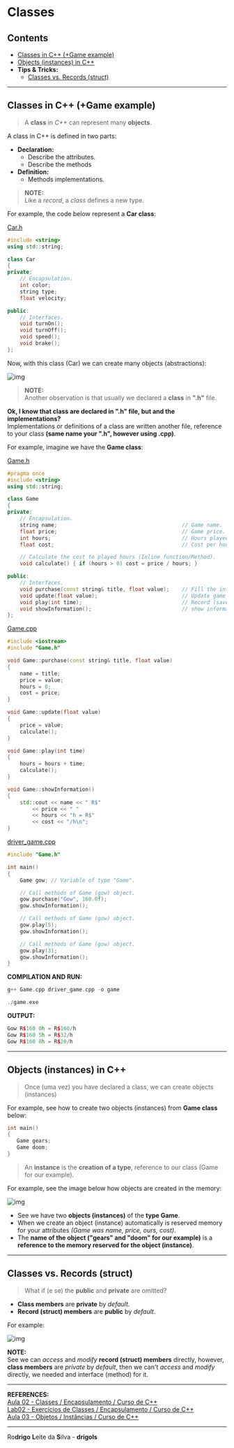 # Classes

## Contents

 - [Classes in C++ (+Game example)](#classes-in-cpp)
 - [Objects (instances) in C++](#objects-instances)
 - **Tips & Tricks:**
   - [Classes vs. Records (struct)](#class-vs-struct)

---

<div id="classes-in-cpp"></div>

## Classes in C++ (+Game example)

> A **class** in *C++* can represent many **objects**.

A class in C++ is defined in two parts:

 - **Declaration:**
   - Describe the attributes.
   - Describe the methods
 - **Definition:**
   - Methods implementations.

> **NOTE:**  
> Like a *record*, a *class* defines a new type.


For example, the code below represent a **Car class**:

[Car.h](src/Car.h)
```cpp
#include <string>
using std::string;

class Car
{
private:
    // Encapsulation.
    int color;
    string type;
    float velocity;

public:
    // Interfaces.
    void turnOn();
    void turnOff();
    void speed();
    void brake();
};
```

Now, with this class (Car) we can create many objects (abstractions):

![img](images/class-01.png)  

> **NOTE:**  
> Another observation is that usually we declared a **class** in **".h"** file.

**Ok, I know that class are declared in ".h" file, but and the implementations?**  
Implementations or definitions of a class are written another file, reference to your class **(same name your ".h", however using .cpp)**.

For example, imagine we have the **Game class**:

[Game.h](src/Game.h)
```cpp
#pragma once
#include <string>
using std::string;

class Game
{
private:
	// Encapsulation.
	string name;                                        // Game name.
	float price;                                        // Game price.
	int hours;                                          // Hours played.
	float cost;                                         // Cost per hour player.

	// Calculate the cost to played hours (Inline function/Method).
	void calculate() { if (hours > 0) cost = price / hours; }

public:
	// Interfaces.
	void purchase(const string& title, float value);    // Fill the information.
	void update(float value);                           // Update game price.
	void play(int time);                                // Record (save) the hours played.
	void showInformation();                             // show information.
};
```

[Game.cpp](src/Game.cpp)
```cpp
#include <iostream>
#include "Game.h"

void Game::purchase(const string& title, float value)
{
    name = title;
    price = value;
    hours = 0;
    cost = price;
}

void Game::update(float value)
{
    price = value;
    calculate();
}

void Game::play(int time)
{
    hours = hours + time;
    calculate();
}

void Game::showInformation()
{
    std::cout << name << " R$"
        << price << " "
        << hours << "h = R$"
        << cost << "/h\n";
}
```

[driver_game.cpp](src/driver_game.cpp)
```cpp
#include "Game.h"

int main()
{
	Game gow; // Variable of type "Game".

	// Call methods of Game (gow) object.
	gow.purchase("Gow", 160.0f);
	gow.showInformation();

	// Call methods of Game (gow) object.
	gow.play(5);
	gow.showInformation();

	// Call methods of Game (gow) object.
	gow.play(3);
	gow.showInformation();
}
```

**COMPILATION AND RUN:**  
```cpp
g++ Game.cpp driver_game.cpp -o game

./game.exe
```

**OUTPUT:**  
```cpp
Gow R$160 0h = R$160/h
Gow R$160 5h = R$32/h
Gow R$160 8h = R$20/h
```

---

<div id="objects-instances"></div>

## Objects (instances) in C++

> Once (uma vez) you have declared a class, we can create objects (instances)

For example, see how to create two objects (instances) from **Game class** below:

```cpp
int main()
{
   Game gears;​
   Game doom;​
}
```

> An **instance** is the **creation of a type**, reference to our class (Game for our example).

For example, see the image below how objects are created in the memory:

![img](images/instance-01.png)  

 - See we have two **objects (instances)** of the **type Game**.
 - When we create an object (instance) automatically is reserved memory for your attributes *(Game was name, price, ours, cost)*.
 - The **name of the object ("gears" and "doom" for our example)** is a **reference to the memory reserved for the object (instance)**.

---

<div id="class-vs-struct"></div>

## Classes vs. Records (struct)

> What if (e se) the **public** and **private** are omitted?​

 - **Class members** are **private** by *default*.
 - **Record (struct) members** are **public** by *default*. 

For example:

![img](images/classes-vs-records.png)  

**NOTE:**  
See we can *access* and *modify* **record (struct) members** directly, however, **class members** are *private* by *default*, then we can't *access* and *modify* directly, we needed and interface (method) for it.

---

**REFERENCES:**  
[Aula 02 - Classes / Encapsulamento / Curso de C++](https://www.youtube.com/watch?v=pONnilIFY64&list=PLX6Nyaq0ebfhlKSTKlADladUNBHNBXxHg&index=5)  
[Lab02 - Exercícios de Classes / Encapsulamento / Curso de C++](https://www.youtube.com/watch?v=XP91FuJjicM&list=PLX6Nyaq0ebfhlKSTKlADladUNBHNBXxHg&index=6)  
[Aula 03 - Objetos / Instâncias / Curso de C++](https://www.youtube.com/watch?v=wO9IKAjZYyg&list=PLX6Nyaq0ebfhlKSTKlADladUNBHNBXxHg&index=8)  

---

Ro**drigo** **L**eite da **S**ilva - **drigols**
